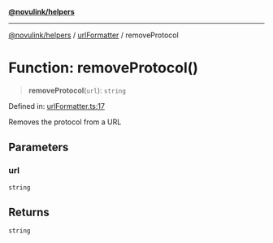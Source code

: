 [**@novulink/helpers**](../../README.md)

***

[@novulink/helpers](../../modules.md) / [urlFormatter](../README.md) / removeProtocol

# Function: removeProtocol()

> **removeProtocol**(`url`): `string`

Defined in: [urlFormatter.ts:17](https://github.com/M-Media-Group/app.novu.link/blob/d43aa75d61cafdf214ab3b4b66ffcaae1fde7b4e/packages/helpers/src/urlFormatter.ts#L17)

Removes the protocol from a URL

## Parameters

### url

`string`

## Returns

`string`
